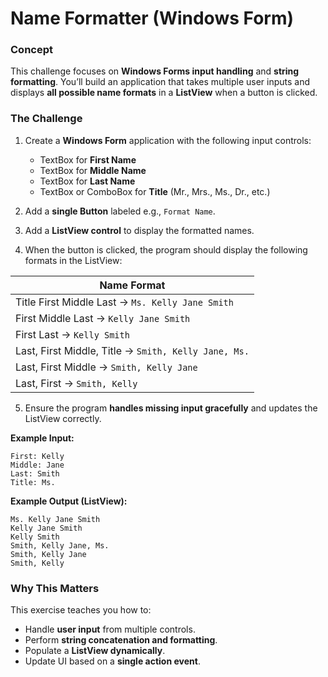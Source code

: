 ﻿# Name Formatter (Windows Form)

### Concept

This challenge focuses on **Windows Forms input handling** and **string formatting**.
You’ll build an application that takes multiple user inputs and displays **all possible name formats** in a **ListView** when a button is clicked.

### The Challenge

1. Create a **Windows Form** application with the following input controls:

   * TextBox for **First Name**
   * TextBox for **Middle Name**
   * TextBox for **Last Name**
   * TextBox or ComboBox for **Title** (Mr., Mrs., Ms., Dr., etc.)
2. Add a **single Button** labeled e.g., `Format Name`.
3. Add a **ListView control** to display the formatted names.
4. When the button is clicked, the program should display the following formats in the ListView:

| Name Format                                          |
| ---------------------------------------------------- |
| Title First Middle Last → `Ms. Kelly Jane Smith`     |
| First Middle Last → `Kelly Jane Smith`               |
| First Last → `Kelly Smith`                           |
| Last, First Middle, Title → `Smith, Kelly Jane, Ms.` |
| Last, First Middle → `Smith, Kelly Jane`             |
| Last, First → `Smith, Kelly`                         |

5. Ensure the program **handles missing input gracefully** and updates the ListView correctly.

**Example Input:**

```
First: Kelly
Middle: Jane
Last: Smith
Title: Ms.
```

**Example Output (ListView):**

```
Ms. Kelly Jane Smith
Kelly Jane Smith
Kelly Smith
Smith, Kelly Jane, Ms.
Smith, Kelly Jane
Smith, Kelly
```

### Why This Matters

This exercise teaches you how to:

* Handle **user input** from multiple controls.
* Perform **string concatenation and formatting**.
* Populate a **ListView dynamically**.
* Update UI based on a **single action event**.